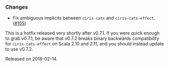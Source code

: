### Changes
- Fix ambiguous implicits between `ciris-cats` and `ciris-cats-effect`. ([#105][#105])

This is a hotfix released very shortly after v0.7.1. If you were quick enough to grab v0.7.1, be aware that v0.7.2 breaks binary backwards compatibility for `ciris-cats-effect` on Scala 2.10 and 2.11, and you should instead update to use v0.7.2.

[#105]: https://github.com/vlovgr/ciris/pull/105

Released on 2018-02-14.
